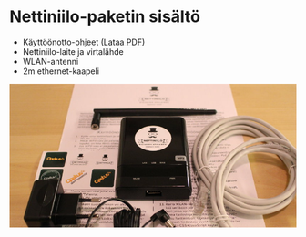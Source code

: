 # Nettiniilo-paketin sisältö

- Käyttöönotto-ohjeet ([Lataa PDF](https://dl.dropboxusercontent.com/u/13648061/nettiniilo/nettiniilo-kayttoonotto.pdf))
- Nettiniilo-laite ja virtalähde
- WLAN-antenni
- 2m ethernet-kaapeli

![Kuva paketin sisällöstä](/images/nettiniilo-paketin-sisalto.jpg "Nettiniilo-paketin sisältö")